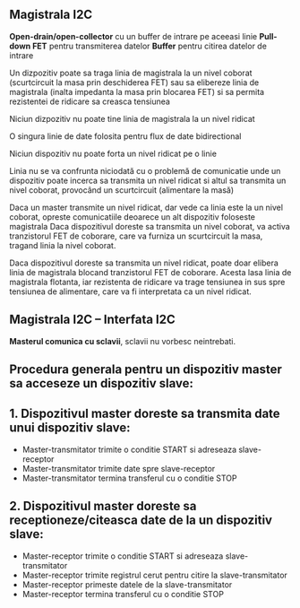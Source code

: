 

## Magistrala I2C

**Open-drain/open-collector** cu un buffer de intrare pe aceeasi linie
**Pull-down FET** pentru transmiterea datelor
**Buffer** pentru citirea datelor de intrare

Un dizpozitiv poate sa traga linia de magistrala la un nivel coborat (scurtcircuit la masa prin deschiderea FET) sau sa elibereze linia de magistrala (inalta impedanta la masa prin blocarea FET) si sa permita rezistentei de ridicare sa creasca tensiunea

Niciun dizpozitiv nu poate tine linia de magistrala la un nivel ridicat

O singura linie de date folosita pentru flux de date bidirectional

Niciun dispozitiv nu poate forta un nivel ridicat pe o linie

Linia nu se va confrunta niciodată cu o problemă de comunicatie unde un dispozitiv poate incerca sa transmita un nivel ridicat si altul sa transmita un nivel coborat, provocând un scurtcircuit (alimentare la masă)

Daca un master transmite un nivel ridicat, dar vede ca linia este la un nivel coborat, opreste comunicatiile deoarece un alt dispozitiv foloseste magistrala
Daca dispozitivul doreste sa transmita un nivel coborat, va activa tranzistorul FET de coborare, care va furniza un scurtcircuit la masa, tragand linia la nivel coborat.

Daca dispozitivul doreste sa transmita un nivel ridicat, poate doar elibera linia de magistrala blocand tranzistorul FET de coborare. Acesta lasa linia de magistrala flotanta, iar rezistenta de ridicare va trage tensiunea in sus spre tensiunea de alimentare, care va fi interpretata ca un nivel ridicat.


## Magistrala I2C – Interfata I2C

**Masterul comunica cu sclavii**, sclavii nu vorbesc neintrebati.



## Procedura generala pentru un dispozitiv master sa acceseze un dispozitiv slave:

## 1. Dispozitivul master doreste sa transmita date unui dispozitiv slave:
- Master-transmitator trimite o conditie START si adreseaza slave-receptor
- Master-transmitator trimite date spre slave-receptor
- Master-transmitator termina transferul cu o conditie STOP
## 2. Dispozitivul master doreste sa receptioneze/citeasca date de la un dispozitiv slave:
- Master-receptor trimite o conditie START si adreseaza slave-transmitator
- Master-receptor trimite registrul cerut pentru citire la slave-transmitator
- Master-receptor primeste datele de la slave-transmitator
- Master-receptor termina transferul cu o conditie STOP


